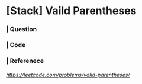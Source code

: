 # [Stack] Vaild Parentheses

### | Question

### | Code

### | Referenece 

###### https://leetcode.com/problems/valid-parentheses/

